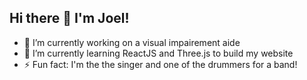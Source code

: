 ## Hi there 👋 I'm Joel!

- 🔭 I’m currently working on a visual impairement aide
- 🌱 I’m currently learning ReactJS and Three.js to build my website
- ⚡ Fun fact: I'm the the singer and one of the drummers for a band!
<!--
**SyphxN/SyphxN** is a ✨ _special_ ✨ repository because its `README.md` (this file) appears on your GitHub profile.

Here are some ideas to get you started:

- 🔭 I’m currently working on ...
- 🌱 I’m currently learning ...
- 👯 I’m looking to collaborate on ...
- 🤔 I’m looking for help with ...
- 💬 Ask me about ...
- 📫 How to reach me: ...
- 😄 Pronouns: ...
- ⚡ Fun fact: ...
-->
